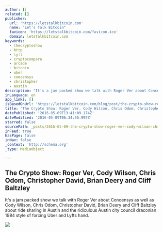 ```yaml
---
author: []
related: []
publisher:
  url: 'https://letstalkbitcoin.com'
  name: "Let's Talk Bitcoin"
  favicon: 'https://letstalkbitcoin.com/favicon.ico'
  domain: letstalkbitcoin.com
keywords:
  - thecryptoshow
  - http
  - lyft
  - cryptocompare
  - arcade
  - bitcoin
  - uber
  - concensys
  - christopher
  - austin
description: "It's a jam packed show we talk with Roger Ver about Concensys as well as Cody Wilson, Chris Odom, Christopher David, Brian Deery and Cliff Baltzley about ride sharing in Austin and the ridiculous Austin city council draconian 1984 style of forcing Uber and Lyfts hand."
inLanguage: en
app_links: []
isBasedOnUrl: 'https://letstalkbitcoin.com/blog/post/the-crypto-show-roger-ver-cody-wilson-chris-odom-christopher-david-brian-deery-and-cliff-baltzley'
title: 'The Crypto Show: Roger Ver, Cody Wilson, Chris Odom, Christopher David, Brian Deery and Cliff Baltzley'
datePublished: '2016-05-09T13:41:09.174Z'
dateModified: '2016-05-09T06:34:55.997Z'
starred: false
sourcePath: _posts/2016-05-09-the-crypto-show-roger-ver-cody-wilson-chris-odom-christo.md
inFeed: true
hasPage: false
inNav: false
_context: 'http://schema.org'
_type: MediaObject

---
```

<article style=""><h1>The Crypto Show: Roger Ver, Cody Wilson, Chris Odom, Christopher David, Brian Deery and Cliff Baltzley</h1><p>It's a jam packed show we talk with Roger Ver about Concensys as well as Cody Wilson, Chris Odom, Christopher David, Brian Deery and Cliff Baltzley about ride sharing in Austin and the ridiculous Austin city council draconian 1984 style of forcing Uber and Lyfts hand.</p><img src="https://letstalkbitcoin.com/files/blogs/1784-3e6ce96312648c113d87c41c451305bfa16bc08b0c671d9135bd3b6781b257dc.jpg" /></article>